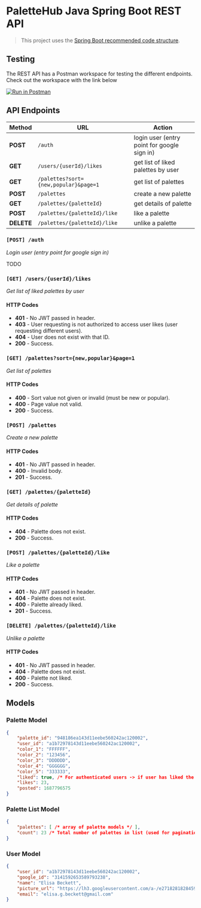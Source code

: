 # **PaletteHub Java Spring Boot REST API**

> This project uses the [Spring Boot recommended code structure](https://docs.spring.io/spring-boot/docs/current/reference/html/using.html#using.structuring-your-code).

## Testing

The REST API has a Postman workspace for testing the different endpoints. Check out the workspace with the link below

[![Run in Postman](https://run.pstmn.io/button.svg)](https://app.getpostman.com/run-collection/10733824-4b9f8821-28a9-4a4d-b659-be78eddcc7c3?action=collection%2Ffork&collection-url=entityId%3D10733824-4b9f8821-28a9-4a4d-b659-be78eddcc7c3%26entityType%3Dcollection%26workspaceId%3Db695a27e-2102-46e1-8382-83581a0dce5b)

## API Endpoints

| Method     | URL                                   | Action                                      |
| ------     | ---                                   | ------                                      |
| **POST**   | `/auth`                               | login user (entry point for google sign in) |
| **GET**    | `/users/{userId}/likes`               | get list of liked palettes by user          |
| **GET**    | `/palettes?sort={new,popular}&page=1` | get list of palettes                        |
| **POST**   | `/palettes`                           | create a new palette                        |
| **GET**    | `/palettes/{paletteId}`               | get details of palette                      |
| **POST**   | `/palettes/{paletteId}/like`          | like a palette                              |
| **DELETE** | `/palettes/{paletteId}/like`          | unlike a palette                            |

### `[POST] /auth`

*Login user (entry point for google sign in)*

TODO

### `[GET] /users/{userId}/likes`

*Get list of liked palettes by user*

#### **HTTP Codes**
- **401** - No JWT passed in header.
- **403** - User requesting is not authorized to access user likes (user requesting different users).
- **404** - User does not exist with that ID.
- **200** - Success.

### `[GET] /palettes?sort={new,popular}&page=1`

*Get list of palettes*

#### **HTTP Codes**
- **400** - Sort value not given or invalid (must be new or popular).
- **400** - Page value not valid.
- **200** - Success.

### `[POST] /palettes`

*Create a new palette*

#### **HTTP Codes**
- **401** - No JWT passed in header.
- **400** - Invalid body.
- **201** - Success.

### `[GET] /palettes/{paletteId}`

*Get details of palette*

#### **HTTP Codes**
- **404** - Palette does not exist.
- **200** - Success.

### `[POST] /palettes/{paletteId}/like`

*Like a palette*

#### **HTTP Codes**
- **401** - No JWT passed in header.
- **404** - Palette does not exist.
- **400** - Palette already liked.
- **201** - Success.

### `[DELETE] /palettes/{paletteId}/like`

*Unlike a palette*

#### **HTTP Codes**
- **401** - No JWT passed in header.
- **404** - Palette does not exist.
- **400** - Palette not liked.
- **200** - Success.

## Models

### Palette Model

```json
{
    "palette_id": "948186ea143d11eebe560242ac120002",
    "user_id": "a1b72978143d11eebe560242ac120002",
    "color_1": "FFFFFF",
    "color_2": "123456",
    "color_3": "DDDDDD",
    "color_4": "GGGGGG",
    "color_5": "333333",
    "liked": true, /* For authenticated users -> if user has liked the post. */
    "likes": 23,
    "posted": 1687796575
}
```

### Palette List Model
```json
{
    "palettes": [ /* array of palette models */ ],
    "count": 23 /* Total number of palettes in list (used for pagination) */
}
```

### User Model
```json
{
    "user_id": "a1b72978143d11eebe560242ac120002",
    "google_id": "3141592653589793238",
    "name": "Elisa Beckett",
    "picture_url": "https://lh3.googleusercontent.com/a-/e2718281828459045235360uler",
    "email": "elisa.g.beckett@gmail.com"
}
```